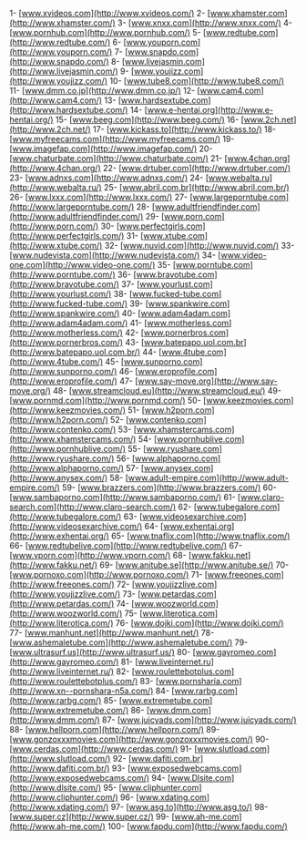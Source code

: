1- [www.xvideos.com](http://www.xvideos.com/)
2- [www.xhamster.com](http://www.xhamster.com/)
3- [www.xnxx.com](http://www.xnxx.com/)
4- [www.pornhub.com](http://www.pornhub.com/)
5- [www.redtube.com](http://www.redtube.com/)
6- [www.youporn.com](http://www.youporn.com/)
7- [www.snapdo.com](http://www.snapdo.com/)
8- [www.livejasmin.com](http://www.livejasmin.com/)
9- [www.youjizz.com](http://www.youjizz.com/)
10- [www.tube8.com](http://www.tube8.com/)
11- [www.dmm.co.jp](http://www.dmm.co.jp/)
12- [www.cam4.com](http://www.cam4.com/)
13- [www.hardsextube.com](http://www.hardsextube.com/)
14- [www.e-hentai.org](http://www.e-hentai.org/)
15- [www.beeg.com](http://www.beeg.com/)
16- [www.2ch.net](http://www.2ch.net/)
17- [www.kickass.to](http://www.kickass.to/)
18- [www.myfreecams.com](http://www.myfreecams.com/)
19- [www.imagefap.com](http://www.imagefap.com/)
20- [www.chaturbate.com](http://www.chaturbate.com/)
21- [www.4chan.org](http://www.4chan.org/)
22- [www.drtuber.com](http://www.drtuber.com/)
23- [www.adnxs.com](http://www.adnxs.com/)
24- [www.webalta.ru](http://www.webalta.ru/)
25- [www.abril.com.br](http://www.abril.com.br/)
26- [www.lxxx.com](http://www.lxxx.com/)
27- [www.largeporntube.com](http://www.largeporntube.com/)
28- [www.adultfriendfinder.com](http://www.adultfriendfinder.com/)
29- [www.porn.com](http://www.porn.com/)
30- [www.perfectgirls.com](http://www.perfectgirls.com/)
31- [www.xtube.com](http://www.xtube.com/)
32- [www.nuvid.com](http://www.nuvid.com/)
33- [www.nudevista.com](http://www.nudevista.com/)
34- [www.video-one.com](http://www.video-one.com/)
35- [www.porntube.com](http://www.porntube.com/)
36- [www.bravotube.com](http://www.bravotube.com/)
37- [www.yourlust.com](http://www.yourlust.com/)
38- [www.fucked-tube.com](http://www.fucked-tube.com/)
39- [www.spankwire.com](http://www.spankwire.com/)
40- [www.adam4adam.com](http://www.adam4adam.com/)
41- [www.motherless.com](http://www.motherless.com/)
42- [www.pornerbros.com](http://www.pornerbros.com/)
43- [www.batepapo.uol.com.br](http://www.batepapo.uol.com.br/)
44- [www.4tube.com](http://www.4tube.com/)
45- [www.sunporno.com](http://www.sunporno.com/)
46- [www.eroprofile.com](http://www.eroprofile.com/)
47- [www.say-move.org](http://www.say-move.org/)
48- [www.streamcloud.eu](http://www.streamcloud.eu/)
49- [www.pornmd.com](http://www.pornmd.com/)
50- [www.keezmovies.com](http://www.keezmovies.com/)
51- [www.h2porn.com](http://www.h2porn.com/)
52- [www.contenko.com](http://www.contenko.com/)
53- [www.xhamstercams.com](http://www.xhamstercams.com/)
54- [www.pornhublive.com](http://www.pornhublive.com/)
55- [www.ryushare.com](http://www.ryushare.com/)
56- [www.alphaporno.com](http://www.alphaporno.com/)
57- [www.anysex.com](http://www.anysex.com/)
58- [www.adult-empire.com](http://www.adult-empire.com/)
59- [www.brazzers.com](http://www.brazzers.com/)
60- [www.sambaporno.com](http://www.sambaporno.com/)
61- [www.claro-search.com](http://www.claro-search.com/)
62- [www.tubegalore.com](http://www.tubegalore.com/)
63- [www.videosexarchive.com](http://www.videosexarchive.com/)
64- [www.exhentai.org](http://www.exhentai.org/)
65- [www.tnaflix.com](http://www.tnaflix.com/)
66- [www.redtubelive.com](http://www.redtubelive.com/)
67- [www.vporn.com](http://www.vporn.com/)
68- [www.fakku.net](http://www.fakku.net/)
69- [www.anitube.se](http://www.anitube.se/)
70- [www.pornoxo.com](http://www.pornoxo.com/)
71- [www.freeones.com](http://www.freeones.com/)
72- [www.youjizzlive.com](http://www.youjizzlive.com/)
73- [www.petardas.com](http://www.petardas.com/)
74- [www.woozworld.com](http://www.woozworld.com/)
75- [www.literotica.com](http://www.literotica.com/)
76- [www.dojki.com](http://www.dojki.com/)
77- [www.manhunt.net](http://www.manhunt.net/)
78- [www.ashemaletube.com](http://www.ashemaletube.com/)
79- [www.ultrasurf.us](http://www.ultrasurf.us/)
80- [www.gayromeo.com](http://www.gayromeo.com/)
81- [www.liveinternet.ru](http://www.liveinternet.ru/)
82- [www.roulettebotplus.com](http://www.roulettebotplus.com/)
83- [www.pornsharía.com](http://www.xn--pornshara-n5a.com/)
84- [www.rarbg.com](http://www.rarbg.com/)
85- [www.extremetube.com](http://www.extremetube.com/)
86- [www.dmm.com](http://www.dmm.com/)
87- [www.juicyads.com](http://www.juicyads.com/)
88- [www.hellporn.com](http://www.hellporn.com/)
89- [www.gonzoxxxmovies.com](http://www.gonzoxxxmovies.com/)
90- [www.cerdas.com](http://www.cerdas.com/)
91- [www.slutload.com](http://www.slutload.com/)
92- [www.dafiti.com.br](http://www.dafiti.com.br/)
93- [www.exposedwebcams.com](http://www.exposedwebcams.com/)
94- [www.Dlsite.com](http://www.dlsite.com/)
95- [www.cliphunter.com](http://www.cliphunter.com/)
96- [www.xdating.com](http://www.xdating.com/)
97- [www.asg.to](http://www.asg.to/)
98- [www.super.cz](http://www.super.cz/) 
99- [www.ah-me.com](http://www.ah-me.com/)
100- [www.fapdu.com](http://www.fapdu.com/)